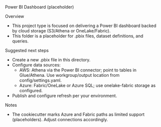 Power BI Dashboard (placeholder)

Overview
- This project type is focused on delivering a Power BI dashboard backed by cloud storage (S3/Athena or OneLake/Fabric).
- This folder is a placeholder for .pbix files, dataset definitions, and queries.

Suggested next steps
- Create a new .pbix file in this directory.
- Configure data sources:
  - AWS: Athena via the Power BI connector; point to tables in Glue/Athena. Use workgroup/output location from config/settings.yaml.
  - Azure: Fabric/OneLake or Azure SQL; use onelake-fabric storage as configured.
- Publish and configure refresh per your environment.

Notes
- The cookiecutter marks Azure and Fabric paths as limited support (placeholders). Adjust connections accordingly.


